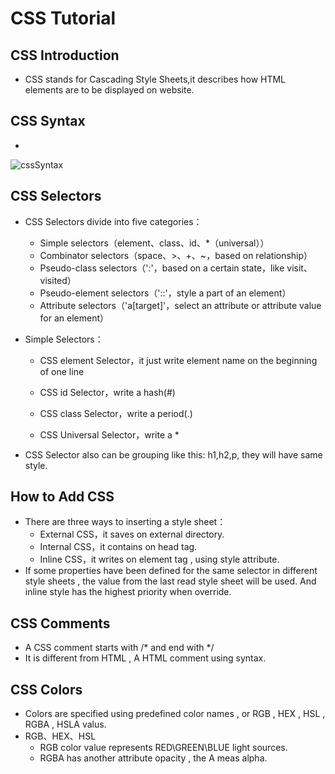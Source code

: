 # CSS Tutorial

## CSS Introduction

* CSS stands for Cascading Style Sheets,it describes how HTML elements are to be displayed on website.

## CSS Syntax

* 

![cssSyntax](D:\NEW\Study\markdown\pic\css\cssSyntax.png)

## CSS Selectors

* CSS Selectors divide into five categories：

  * Simple selectors（element、class、id、*（universal））
  * Combinator selectors（space、>、+、~，based on relationship）
  * Pseudo-class selectors（':'，based on a certain state，like visit、visited）
  * Pseudo-element selectors（'::'，style a part of an element）
  * Attribute selectors（'a[target]'，select an attribute or attribute value for an element）

* Simple Selectors：

  * CSS element Selector，it just write element name on the beginning of one line

  * CSS id Selector，write a hash(#)

  * CSS class Selector，write a period(.)
  * CSS Universal Selector，write a *

* CSS Selector also can be grouping like this: h1,h2,p, they will have same style.

## How to Add CSS

* There are three ways to inserting a style sheet：
  * External CSS，it saves on external directory.
  * Internal CSS，it contains on head tag.
  * Inline CSS，it writes on element tag , using style attribute.
* If some properties have been defined for the same selector in different style sheets , the value from the last read style sheet will be used. And inline style has the highest priority when override.

## CSS Comments

* A CSS comment starts with /* and end with */
* It is different from HTML , A HTML comment using <!--...--> syntax.

## CSS Colors

* Colors are specified using predefined color names , or RGB , HEX , HSL , RGBA , HSLA valus.
* RGB、HEX、HSL
  * RGB color value represents RED\GREEN\BLUE light sources.
  * RGBA has another attribute opacity , the A meas alpha.

